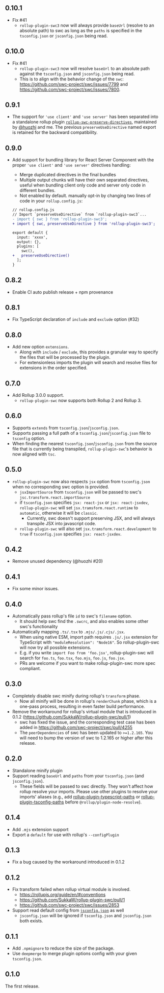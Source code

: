 ## 0.10.1

- Fix #41
  - `rollup-plugin-swc3` now will always provide `baseUrl` (resolve to an absolute path) to swc as long as the `paths` is specified in the `tsconfig.json` or `jsconfig.json` being read.

## 0.10.0

- Fix #41
  - `rollup-plugin-swc3` now will resolve `baseUrl` to an absolute path against the `tsconfig.json` and `jsconfig.json` being read.
  - This is to align with the behavior change of the `swc`: https://github.com/swc-project/swc/issues/7799 and https://github.com/swc-project/swc/issues/7800.

## 0.9.1

- The support for `'use client'` and `'use server'` has been separated into a standalone rollup plugin [`rollup-swc-preserve-directives`](https://github.com/huozhi/rollup-plugin-swc-preserve-directives), maintained by [@huozhi](https://github.com/huozhi) and me. The previous `preserveUseDirective` named export is retained for the backward compatibility.

## 0.9.0

- Add support for bundling library for React Server Component with the proper `'use client'` and `'use server'` directives handling:
  - Merge duplicated directives in the final bundles
  - Multiple output chunks will have their own separated directives, useful when bundling client only code and server only code in different bundles.
  - Not enabled by default. manually opt-in by changing two lines of code in your `rollup.config.js`:

  ```diff
  // rollup.config.js
  // Import `preserveUseDirective` from `rollup-plugin-swc3`...
  - import { swc } from 'rollup-plugin-swc3';
  + import { swc, preserveUseDirective } from 'rollup-plugin-swc3';

  export default {
    input: 'xxxx',
    output: {},
    plugins: [
      swc(),
  +   preserveUseDirective()
    ];
  }
  ```

## 0.8.2

- Enable CI auto publish release + npm provenance

## 0.8.1

- Fix TypeScript declaration of `include` and `exclude` option (#32)

## 0.8.0

- Add new option `extensions`.
  - Along with `include` / `exclude`, this provides a granular way to specify the files that will be processed by the plugin.
  - For extensionless imports the plugin will search and resolve files for extensions in the order specified.

## 0.7.0

- Add Rollup 3.0.0 support.
  - `rollup-plugin-swc` now supports both Rollup 2 and Rollup 3.

## 0.6.0

- Supports `extends` from `tsconfig.json`/`jsconfig.json`.
- Supports passing a full path of a `tsconfig.json`/`jsconfig.json` file to `tsconfig` option.
- When finding the nearest `tsconfig.json`/`jsconfig.json` from the source file that is currently being transpiled, `rollup-plugin-swc`'s behavior is now aligned with `tsc`.

## 0.5.0

- `rollup-plugin-swc` now also respects `jsx` option from `tsconfig.json` when no corresponding swc option is provided.
  - `jsxImportSource` from `tsconfig.json` will be passed to swc's `jsc.transform.react.importSource`
  - if `tsconfig.json` specifies `jsx: react-jsx` or `jsx: react-jsxdev`, `rollup-plugin-swc` will set `jsx.tramsform.react.runtime` to `automatic`, otherwise it will be `classic`.
    - Currently, swc doesn't support preserving JSX, and will always transpile JSX into javascript code.
  - `rollup-plugin-swc` will also set `jsx.tramsform.react.development` to `true` if `tsconfig.json` specifies `jsx: react-jsxdev`.

## 0.4.2

- Remove unused dependency (@huozhi #20)

## 0.4.1

- Fix some minor issues.

## 0.4.0

- Automatically pass rollup's file `id` to swc's `filename` option.
  - It should help swc find the `.swcrc`, and also enables some other swc's functionality
- Automatically mapping `.ts/.tsx` to `.mjs/.js/.cjs/.jsx`.
  - When using native ESM, import path requires `.js/.jsx` extension for TypeScript with `"moduleResolution": "Node16"`. So rollup-plugin-swc will now try all possible extensions.
  - E.g. if you write `import Foo from 'foo.jsx'`, rollup-plugin-swc will search for `foo.ts`, `foo.tsx`, `foo.mjs`, `foo.js`, `foo.jsx`.
  - PRs are welcome if you want to make rollup-plugin-swc more spec compliant.

## 0.3.0

- Completely disable swc minify during rollup's `transform` phase.
  - Now all minify will be done in rollup's `renderChunk` phase, which is a one-pass process, resulting in even faster build performance.
- Remove the workaround for rollup's virtual module that is introduced in 0.1.2 (https://github.com/SukkaW/rollup-plugin-swc/pull/1)
  - swc has fixed the issue, and the corresponding test case has been added in https://github.com/swc-project/swc/pull/4255
  - The `peerDependencies` of swc has been updated to `>=1.2.165`. You will need to bump the version of swc to 1.2.165 or higher after this release.

## 0.2.0

- Standalone minify plugin
- Support reading `baseUrl` and `paths` from your `tsconfig.json` (and `jsconfig.json`).
  - These fields will be passed to swc directly. They won't affect how rollup resolve your imports. Please use other plugins to resolve your imports' aliases (e.g., add [rollup-plugin-typescript-paths](https://www.npmjs.com/package/rollup-plugin-typescript-paths) or [rollup-plugin-tsconfig-paths](https://www.npmjs.com/package/rollup-plugin-tsconfig-paths) before `@rollup/plugin-node-resolve`).

## 0.1.4

- Add `.mjs` extension support
- Export a `default` for use with rollup's `--configPlugin`

## 0.1.3

- Fix a bug caused by the workaround introduced in 0.1.2

## 0.1.2

- Fix transform failed when rollup virtual module is involved.
  - https://rollupjs.org/guide/en/#conventions
  - https://github.com/SukkaW/rollup-plugin-swc/pull/1
  - https://github.com/swc-project/swc/issues/2853
- Support read default config from [`jsconfig.json`](https://code.visualstudio.com/docs/languages/jsconfig) as well
  - `jsconfig.json` will be ignored if `tsconfig.json` and `jsconfig.json` both exists.

## 0.1.1

- Add `.npmignore` to reduce the size of the package.
- Use `deepmerge` to merge plugin options config with your given `tsconfig.json`.

## 0.1.0

The first release.
